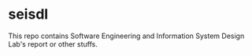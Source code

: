 # seisdl
This repo contains Software Engineering and Information System Design Lab's report or other stuffs. 
